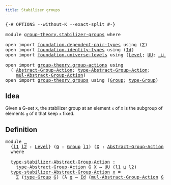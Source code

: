 ```yaml
---
title: Stabilizer groups
---
```


<pre class="Agda"><a id="43" class="Symbol">{-#</a> <a id="47" class="Keyword">OPTIONS</a> <a id="55" class="Pragma">--without-K</a> <a id="67" class="Pragma">--exact-split</a> <a id="81" class="Symbol">#-}</a>

<a id="86" class="Keyword">module</a> <a id="93" href="group-theory.stabilizer-groups.html" class="Module">group-theory.stabilizer-groups</a> <a id="124" class="Keyword">where</a>

<a id="131" class="Keyword">open</a> <a id="136" class="Keyword">import</a> <a id="143" href="foundation.dependent-pair-types.html" class="Module">foundation.dependent-pair-types</a> <a id="175" class="Keyword">using</a> <a id="181" class="Symbol">(</a><a id="182" href="foundation-core.dependent-pair-types.html#515" class="Record">Σ</a><a id="183" class="Symbol">)</a>
<a id="185" class="Keyword">open</a> <a id="190" class="Keyword">import</a> <a id="197" href="foundation.identity-types.html" class="Module">foundation.identity-types</a> <a id="223" class="Keyword">using</a> <a id="229" class="Symbol">(</a><a id="230" href="foundation-core.identity-types.html#1767" class="Datatype">Id</a><a id="232" class="Symbol">)</a>
<a id="234" class="Keyword">open</a> <a id="239" class="Keyword">import</a> <a id="246" href="foundation.universe-levels.html" class="Module">foundation.universe-levels</a> <a id="273" class="Keyword">using</a> <a id="279" class="Symbol">(</a><a id="280" href="Agda.Primitive.html#597" class="Postulate">Level</a><a id="285" class="Symbol">;</a> <a id="287" href="foundation-core.universe-levels.html#235" class="Primitive">UU</a><a id="289" class="Symbol">;</a> <a id="291" href="Agda.Primitive.html#810" class="Primitive Operator">_⊔_</a><a id="294" class="Symbol">)</a>

<a id="297" class="Keyword">open</a> <a id="302" class="Keyword">import</a> <a id="309" href="group-theory.group-actions.html" class="Module">group-theory.group-actions</a> <a id="336" class="Keyword">using</a>
  <a id="344" class="Symbol">(</a> <a id="346" href="group-theory.group-actions.html#1205" class="Function">Abstract-Group-Action</a><a id="367" class="Symbol">;</a> <a id="369" href="group-theory.group-actions.html#1514" class="Function">type-Abstract-Group-Action</a><a id="395" class="Symbol">;</a>
    <a id="401" href="group-theory.group-actions.html#1993" class="Function">mul-Abstract-Group-Action</a><a id="426" class="Symbol">)</a>
<a id="428" class="Keyword">open</a> <a id="433" class="Keyword">import</a> <a id="440" href="group-theory.groups.html" class="Module">group-theory.groups</a> <a id="460" class="Keyword">using</a> <a id="466" class="Symbol">(</a><a id="467" href="group-theory.groups.html#2650" class="Function">Group</a><a id="472" class="Symbol">;</a> <a id="474" href="group-theory.groups.html#2893" class="Function">type-Group</a><a id="484" class="Symbol">)</a>
</pre>
## Idea

Given a G-set `X`, the stabilizer group at an element `x` of `X` is the subgroup of elements `g` of `G` that keep `x` fixed.

## Definition

<pre class="Agda"><a id="649" class="Keyword">module</a> <a id="656" href="group-theory.stabilizer-groups.html#656" class="Module">_</a>
  <a id="660" class="Symbol">{</a><a id="661" href="group-theory.stabilizer-groups.html#661" class="Bound">l1</a> <a id="664" href="group-theory.stabilizer-groups.html#664" class="Bound">l2</a> <a id="667" class="Symbol">:</a> <a id="669" href="Agda.Primitive.html#597" class="Postulate">Level</a><a id="674" class="Symbol">}</a> <a id="676" class="Symbol">(</a><a id="677" href="group-theory.stabilizer-groups.html#677" class="Bound">G</a> <a id="679" class="Symbol">:</a> <a id="681" href="group-theory.groups.html#2650" class="Function">Group</a> <a id="687" href="group-theory.stabilizer-groups.html#661" class="Bound">l1</a><a id="689" class="Symbol">)</a> <a id="691" class="Symbol">(</a><a id="692" href="group-theory.stabilizer-groups.html#692" class="Bound">X</a> <a id="694" class="Symbol">:</a> <a id="696" href="group-theory.group-actions.html#1205" class="Function">Abstract-Group-Action</a> <a id="718" href="group-theory.stabilizer-groups.html#677" class="Bound">G</a> <a id="720" href="group-theory.stabilizer-groups.html#664" class="Bound">l2</a><a id="722" class="Symbol">)</a>
  <a id="726" class="Keyword">where</a>

  <a id="735" href="group-theory.stabilizer-groups.html#735" class="Function">type-stabilizer-Abstract-Group-Action</a> <a id="773" class="Symbol">:</a>
    <a id="779" href="group-theory.group-actions.html#1514" class="Function">type-Abstract-Group-Action</a> <a id="806" href="group-theory.stabilizer-groups.html#677" class="Bound">G</a> <a id="808" href="group-theory.stabilizer-groups.html#692" class="Bound">X</a> <a id="810" class="Symbol">→</a> <a id="812" href="foundation-core.universe-levels.html#235" class="Primitive">UU</a> <a id="815" class="Symbol">(</a><a id="816" href="group-theory.stabilizer-groups.html#661" class="Bound">l1</a> <a id="819" href="Agda.Primitive.html#810" class="Primitive Operator">⊔</a> <a id="821" href="group-theory.stabilizer-groups.html#664" class="Bound">l2</a><a id="823" class="Symbol">)</a>
  <a id="827" href="group-theory.stabilizer-groups.html#735" class="Function">type-stabilizer-Abstract-Group-Action</a> <a id="865" href="group-theory.stabilizer-groups.html#865" class="Bound">x</a> <a id="867" class="Symbol">=</a>
    <a id="873" href="foundation-core.dependent-pair-types.html#515" class="Record">Σ</a> <a id="875" class="Symbol">(</a><a id="876" href="group-theory.groups.html#2893" class="Function">type-Group</a> <a id="887" href="group-theory.stabilizer-groups.html#677" class="Bound">G</a><a id="888" class="Symbol">)</a> <a id="890" class="Symbol">(λ</a> <a id="893" href="group-theory.stabilizer-groups.html#893" class="Bound">g</a> <a id="895" class="Symbol">→</a> <a id="897" href="foundation-core.identity-types.html#1767" class="Datatype">Id</a> <a id="900" class="Symbol">(</a><a id="901" href="group-theory.group-actions.html#1993" class="Function">mul-Abstract-Group-Action</a> <a id="927" href="group-theory.stabilizer-groups.html#677" class="Bound">G</a> <a id="929" href="group-theory.stabilizer-groups.html#692" class="Bound">X</a> <a id="931" href="group-theory.stabilizer-groups.html#893" class="Bound">g</a> <a id="933" href="group-theory.stabilizer-groups.html#865" class="Bound">x</a><a id="934" class="Symbol">)</a> <a id="936" href="group-theory.stabilizer-groups.html#865" class="Bound">x</a><a id="937" class="Symbol">)</a>
</pre>
